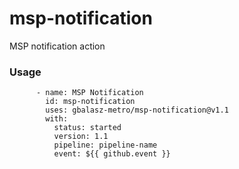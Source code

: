 # msp-notification
MSP notification action

### Usage

```
      - name: MSP Notification
        id: msp-notification
        uses: gbalasz-metro/msp-notification@v1.1
        with:
          status: started
          version: 1.1
          pipeline: pipeline-name
          event: ${{ github.event }}
```
